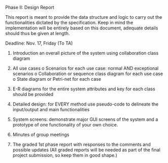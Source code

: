 Phase II: Design Report

This report is meant to provide the data structure and logic to
carry out the functionalities dictated by the specification. Keep
in mind the implementation will be entirely based on this document,
adequate details should thus be given at length.

Deadline: Nov. 17, Friday (To TA)

1. Introduction
an overall picture of the system using collaboration class diagram

2. All use cases
o Scenarios for each use case: normal AND exceptional scenarios
o Collaboration or sequence class diagram for each use case
o State diagram or Petri-net for each case

3. E-R diagrams for the entire system
attributes and key for each class should be provided

4. Detailed design:
for EVERY method use pseudo-code to delineate the input/output and
main functionalities

5. System screens:
demonstrate major GUI screens of the system and a prototype of one
functionality of your own choice.

6. Minutes of group meetings

7. The graded 1st phase report with responses to the comments and
possible updates (All graded reports will be needed as part of
the final project submission, so keep them in good shape.)
